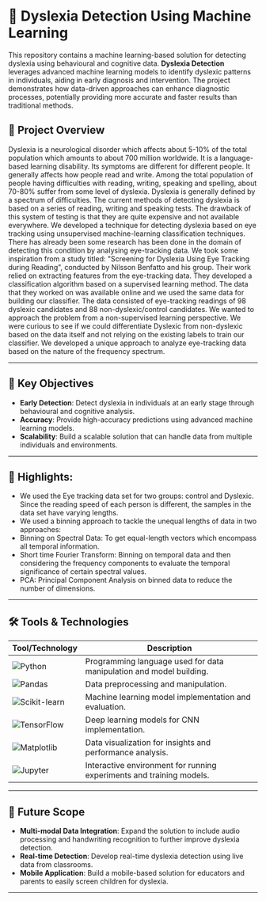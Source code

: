 # 🧠 Dyslexia Detection Using Machine Learning

This repository contains a machine learning-based solution for detecting dyslexia using behavioural and cognitive data. **Dyslexia Detection** leverages advanced machine learning models to identify dyslexic patterns in individuals, aiding in early diagnosis and intervention. The project demonstrates how data-driven approaches can enhance diagnostic processes, potentially providing more accurate and faster results than traditional methods.

## 📜 Project Overview


Dyslexia is a neurological disorder which affects about 5-10% of the total population which amounts to about 700 million worldwide. It is a language-based learning disability. Its symptoms are different for different people. It generally affects how people read and write. Among the total population of people having difficulties with reading, writing, speaking and spelling, about 70-80% suffer from some level of dyslexia. Dyslexia is generally defined by a spectrum of difficulties. The current methods of detecting dyslexia is based on a series of reading, writing and speaking tests. The drawback of this system of testing is that they are quite expensive and not available everywhere. We developed a technique for detecting dyslexia based on eye tracking using unsupervised machine-learning classification techniques. There has already been some research has been done in the domain of detecting this condition by analysing eye-tracking data. We took some inspiration from a study titled: "Screening for Dyslexia Using Eye Tracking during Reading", conducted by Nilsson Benfatto and his group. Their work relied on extracting features from the eye-tracking data. They developed a classification algorithm based on a supervised learning method. The data that they worked on was available online and we used the same data for building our classifier. The data consisted of eye-tracking readings of 98 dyslexic candidates and 88 non-dyslexic/control candidates. We wanted to approach the problem from a non-supervised learning perspective. We were curious to see if we could differentiate Dyslexic from non-dyslexic based on the data itself and not relying on the existing labels to train our classifier. We developed a unique approach to analyze eye-tracking data based on the nature of the frequency spectrum.

---
## 🎯 Key Objectives

- **Early Detection**: Detect dyslexia in individuals at an early stage through behavioural and cognitive analysis.
- **Accuracy**: Provide high-accuracy predictions using advanced machine learning models.
- **Scalability**: Build a scalable solution that can handle data from multiple individuals and environments.

---
## 🚀 Highlights:

- We used the Eye tracking data set for two groups: control and Dyslexic. Since the reading speed of each person is different, the samples in the data set have varying lengths.
- We used a binning approach to tackle the unequal lengths of data in two approaches:
- Binning on Spectral Data: To get equal-length vectors which encompass all temporal information.
- Short time Fourier Transform: Binning on temporal data and then considering the frequency components to evaluate the temporal significance of certain spectral values.
- PCA: Principal Component Analysis on binned data to reduce the number of dimensions.
---

## 🛠️ Tools & Technologies

| Tool/Technology  | Description  |
| ---------------- | ------------ |
| ![Python](https://img.shields.io/badge/-Python-3776AB?logo=python&logoColor=white) | Programming language used for data manipulation and model building. |
| ![Pandas](https://img.shields.io/badge/-Pandas-150458?logo=pandas&logoColor=white) | Data preprocessing and manipulation. |
| ![Scikit-learn](https://img.shields.io/badge/-Scikit_Learn-F7931E?logo=scikit-learn&logoColor=white) | Machine learning model implementation and evaluation. |
| ![TensorFlow](https://img.shields.io/badge/-TensorFlow-FF6F00?logo=tensorflow&logoColor=white) | Deep learning models for CNN implementation. |
| ![Matplotlib](https://img.shields.io/badge/-Matplotlib-000000?logo=matplotlib&logoColor=white) | Data visualization for insights and performance analysis. |
| ![Jupyter](https://img.shields.io/badge/-Jupyter-F37626?logo=jupyter&logoColor=white) | Interactive environment for running experiments and training models. |

---

## 🚀 Future Scope

- **Multi-modal Data Integration**: Expand the solution to include audio processing and handwriting recognition to further improve dyslexia detection.
- **Real-time Detection**: Develop real-time dyslexia detection using live data from classrooms.
- **Mobile Application**: Build a mobile-based solution for educators and parents to easily screen children for dyslexia.

---



